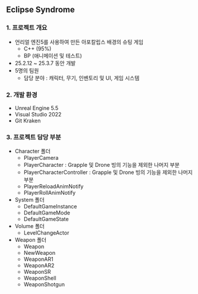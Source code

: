 ## Eclipse Syndrome

### 1. 프로젝트 개요
* 언리얼 엔진5를 사용하여 만든 아포칼립스 배경의 슈팅 게임
  * C++ (95%)
  * BP (애니메이션 및 테스트)
* 25.2.12 ~ 25.3.7 동안 개발
* 5명의 팀원
  * 담당 분야 : 캐릭터, 무기, 인벤토리 및 UI, 게임 시스템
  
### 2. 개발 환경
* Unreal Engine 5.5
* Visual Studio 2022
* Git Kraken

### 3. 프로젝트 담당 부분
* Character 폴더
  * PlayerCamera
  * PlayerCharacter : Grapple 및 Drone 빙의 기능을 제외한 나머지 부분
  * PlayerCharacterController : Grapple 및 Drone 빙의 기능을 제외한 나머지 부분
  * PlayerReloadAnimNotify
  * PlayerRollAnimNotify
* System 폴더
  * DefaultGameInstance
  * DefaultGameMode
  * DefaultGameState
* Volume 폴더
  * LevelChangeActor
* Weapon 폴더
  * Weapon
  * NewWeapon
  * WeaponAR1
  * WeaponAR2
  * WeaponSR
  * WeaponShell
  * WeaponShotgun
